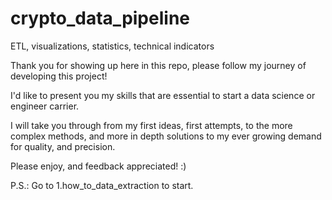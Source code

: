 # crypto_data_pipeline
ETL, visualizations, statistics, technical indicators 

Thank you for showing up here in this repo, please follow my journey of developing this project!

I'd like to present you my skills that are essential to start a data science or engineer carrier. 

I will take you through from my first ideas, first attempts, to the more complex methods, and more in depth solutions to my ever growing demand for quality, and precision.

Please enjoy, and feedback appreciated! :)

P.S.: Go to 1.how_to_data_extraction to start.
